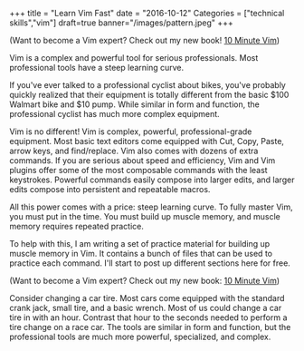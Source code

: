 +++
title = "Learn Vim Fast"
date = "2016-10-12"
Categories = ["technical skills","vim"]
draft=true
banner="/images/pattern.jpeg"
+++

(Want to become a Vim expert? Check out my new book! [10 Minute Vim](https://leanpub.com/deliberatevim))

Vim is a complex and powerful tool for serious professionals. Most professional
tools have a steep learning curve.

If you've ever talked to a professional cyclist about bikes, you've probably
quickly realized that their equipment is totally different from the basic $100
Walmart bike and $10 pump. While similar in form and function, the professional
cyclist has much more complex equipment.

Vim is no different! Vim is complex, powerful, professional-grade equipment.
Most basic text editors come equipped with Cut, Copy, Paste, arrow keys, and
find/replace. Vim also comes with dozens of extra commands. If you are serious
about speed and efficiency, Vim and Vim plugins offer some of the most
composable commands with the least keystrokes. Powerful commands easily compose
into larger edits, and larger edits compose into persistent and repeatable
macros.

All this power comes with a price: steep learning curve. To fully master Vim,
you must put in the time. You must build up muscle memory, and muscle memory
requires repeated practice. 

To help with this, I am writing a set of practice material for building up
muscle memory in Vim. It contains a bunch of files that can be used to practice
each command. I'll start to post up different sections here for free.

(Want to become a Vim expert? Check out my new book: [10 Minute Vim](https://leanpub.com/deliberatevim))



Consider changing a car tire. Most cars come equipped with the standard crank
jack, small tire, and a basic wrench. Most of us could change a car tire in with
an hour. Contrast that hour to the seconds needed to perform a tire change on a
race car. The tools are similar in form and function, but the professional tools
are much more powerful, specialized, and complex.
